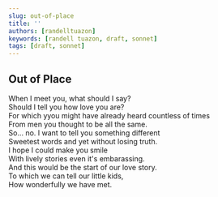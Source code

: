 ```yaml
---
slug: out-of-place
title: ''
authors: [randelltuazon]
keywords: [randell tuazon, draft, sonnet]
tags: [draft, sonnet]
---
```


## Out of Place

When I meet you, what should I say? <br/>
Should I tell you how love you are? <br/>
For which yyou might have already heard countless of times <br/>
From men you thought to be all the same. <br/>
So... no. I want to tell you something different <br/>
Sweetest words and yet without losing truth. <br/>
I hope I could make you smile <br/>
With lively stories even it's embarassing. <br/>
And this would be the start of our love story. <br/>
To which we can tell our little kids, <br/>
How wonderfully we have met. <br/>
